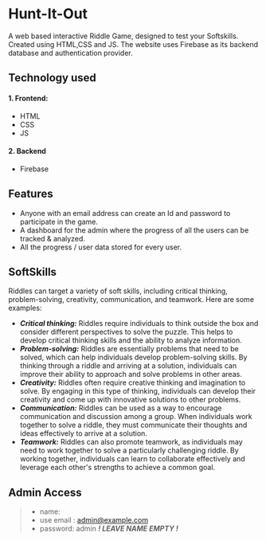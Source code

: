 # **Hunt-It-Out**
A web based interactive Riddle Game, designed to test your Softskills.
Created using HTML,CSS and JS. The website uses Firebase as its backend database and authentication provider.
## Technology used
#### 1. Frontend:
- HTML
- CSS
- JS
#### 2. Backend
- Firebase
## Features
- Anyone with an email address can create an Id and password to participate in the game.
- A dashboard for the admin where the progress of all the users can be tracked & analyzed.
- All the progress / user data stored for every user.
## SoftSkills
Riddles can target a variety of soft skills, including critical thinking, problem-solving, creativity, communication, and teamwork. Here are some examples:
- ***Critical thinking:*** Riddles require individuals to think outside the box and consider different perspectives to solve the puzzle. This helps to develop critical thinking skills and the ability to analyze information.
- ***Problem-solving:*** Riddles are essentially problems that need to be solved, which can help individuals develop problem-solving skills. By thinking through a riddle and arriving at a solution, individuals can improve their ability to approach and solve problems in other areas.
- ***Creativity:*** Riddles often require creative thinking and imagination to solve. By engaging in this type of thinking, individuals can develop their creativity and come up with innovative solutions to other problems.
- ***Communication:*** Riddles can be used as a way to encourage communication and discussion among a group. When individuals work together to solve a riddle, they must communicate their thoughts and ideas effectively to arrive at a solution.
- ***Teamwork:*** Riddles can also promote teamwork, as individuals may need to work together to solve a particularly challenging riddle. By working together, individuals can learn to collaborate effectively and leverage each other's strengths to achieve a common goal.
## Admin Access
> * name: 
> * use email : admin@example.com
> * password: admin
***! LEAVE NAME EMPTY !***

